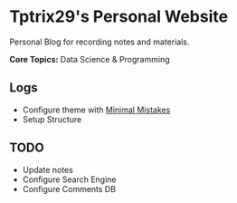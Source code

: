 # Tptrix29's Personal Website
Personal Blog for recording notes and materials.

**Core Topics:** Data Science & Programming

## Logs
- Configure theme with [Minimal Mistakes](https://mademistakes.com/work/jekyll-themes/minimal-mistakes/)
- Setup Structure

## TODO
- Update notes
- Configure Search Engine
- Configure Comments DB
